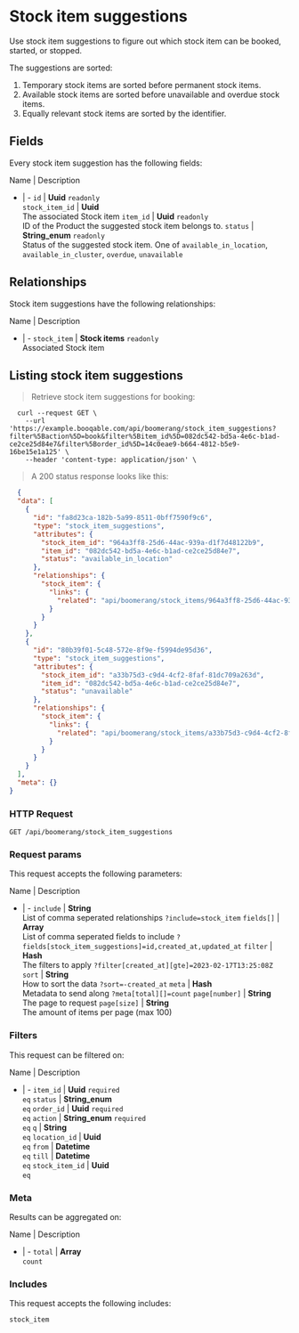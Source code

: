 # Stock item suggestions

Use stock item suggestions to figure out which stock item can be booked,
started, or stopped.

The suggestions are sorted:
  1. Temporary stock items are sorted before permanent stock items.
  2. Available stock items are sorted before unavailable and overdue stock items.
  3. Equally relevant stock items are sorted by the identifier.

## Fields
Every stock item suggestion has the following fields:

Name | Description
- | -
`id` | **Uuid** `readonly`<br>
`stock_item_id` | **Uuid** <br>The associated Stock item
`item_id` | **Uuid** `readonly`<br>ID of the Product the suggested stock item belongs to.
`status` | **String_enum** `readonly`<br>Status of the suggested stock item. One of `available_in_location`, `available_in_cluster`, `overdue`, `unavailable` 


## Relationships
Stock item suggestions have the following relationships:

Name | Description
- | -
`stock_item` | **Stock items** `readonly`<br>Associated Stock item


## Listing stock item suggestions



> Retrieve stock item suggestions for booking:

```shell
  curl --request GET \
    --url 'https://example.booqable.com/api/boomerang/stock_item_suggestions?filter%5Baction%5D=book&filter%5Bitem_id%5D=082dc542-bd5a-4e6c-b1ad-ce2ce25d84e7&filter%5Border_id%5D=14c0eae9-b664-4812-b5e9-16be15e1a125' \
    --header 'content-type: application/json' \
```

> A 200 status response looks like this:

```json
  {
  "data": [
    {
      "id": "fa8d23ca-182b-5a99-8511-0bff7590f9c6",
      "type": "stock_item_suggestions",
      "attributes": {
        "stock_item_id": "964a3ff8-25d6-44ac-939a-d1f7d48122b9",
        "item_id": "082dc542-bd5a-4e6c-b1ad-ce2ce25d84e7",
        "status": "available_in_location"
      },
      "relationships": {
        "stock_item": {
          "links": {
            "related": "api/boomerang/stock_items/964a3ff8-25d6-44ac-939a-d1f7d48122b9"
          }
        }
      }
    },
    {
      "id": "80b39f01-5c48-572e-8f9e-f5994de95d36",
      "type": "stock_item_suggestions",
      "attributes": {
        "stock_item_id": "a33b75d3-c9d4-4cf2-8faf-81dc709a263d",
        "item_id": "082dc542-bd5a-4e6c-b1ad-ce2ce25d84e7",
        "status": "unavailable"
      },
      "relationships": {
        "stock_item": {
          "links": {
            "related": "api/boomerang/stock_items/a33b75d3-c9d4-4cf2-8faf-81dc709a263d"
          }
        }
      }
    }
  ],
  "meta": {}
}
```

### HTTP Request

`GET /api/boomerang/stock_item_suggestions`

### Request params

This request accepts the following parameters:

Name | Description
- | -
`include` | **String** <br>List of comma seperated relationships `?include=stock_item`
`fields[]` | **Array** <br>List of comma seperated fields to include `?fields[stock_item_suggestions]=id,created_at,updated_at`
`filter` | **Hash** <br>The filters to apply `?filter[created_at][gte]=2023-02-17T13:25:08Z`
`sort` | **String** <br>How to sort the data `?sort=-created_at`
`meta` | **Hash** <br>Metadata to send along `?meta[total][]=count`
`page[number]` | **String** <br>The page to request
`page[size]` | **String** <br>The amount of items per page (max 100)


### Filters

This request can be filtered on:

Name | Description
- | -
`item_id` | **Uuid** `required`<br>`eq`
`status` | **String_enum** <br>`eq`
`order_id` | **Uuid** `required`<br>`eq`
`action` | **String_enum** `required`<br>`eq`
`q` | **String** <br>`eq`
`location_id` | **Uuid** <br>`eq`
`from` | **Datetime** <br>`eq`
`till` | **Datetime** <br>`eq`
`stock_item_id` | **Uuid** <br>`eq`


### Meta

Results can be aggregated on:

Name | Description
- | -
`total` | **Array** <br>`count`


### Includes

This request accepts the following includes:

`stock_item`





